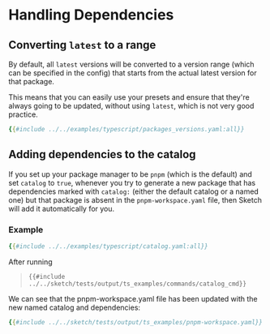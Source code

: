 # Handling Dependencies

## Converting `latest` to a range

By default, all `latest` versions will be converted to a version range (which can be specified in the config) that starts from the actual latest version for that package.

This means that you can easily use your presets and ensure that they're always going to be updated, without using `latest`, which is not very good practice.


```yaml
{{#include ../../examples/typescript/packages_versions.yaml:all}}
```


## Adding dependencies to the catalog

If you set up your package manager to be `pnpm` (which is the default) and set `catalog` to `true`, whenever you try to generate a new package that has dependencies marked with `catalog:` (either the default catalog or a named one) but that package is absent in the `pnpm-workspace.yaml` file, then Sketch will add it automatically for you.

### Example

```yaml
{{#include ../../examples/typescript/catalog.yaml:all}}
```

After running 

>`{{#include ../../sketch/tests/output/ts_examples/commands/catalog_cmd}}`

We can see that the pnpm-workspace.yaml file has been updated with the new named catalog and dependencies:

```yaml
{{#include ../../sketch/tests/output/ts_examples/pnpm-workspace.yaml}}

